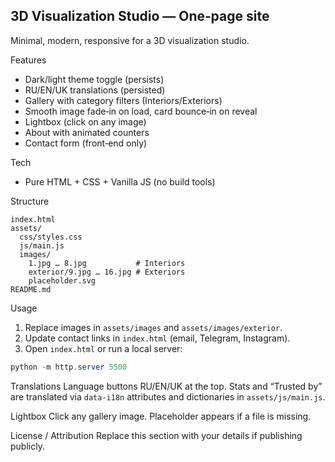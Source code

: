 ## 3D Visualization Studio — One‑page site

Minimal, modern, responsive for a 3D visualization studio.

Features
- Dark/light theme toggle (persists)
- RU/EN/UK translations (persisted)
- Gallery with category filters (Interiors/Exteriors)
- Smooth image fade‑in on load, card bounce‑in on reveal
- Lightbox (click on any image)
- About with animated counters
- Contact form (front‑end only)

Tech
- Pure HTML + CSS + Vanilla JS (no build tools)

Structure
```
index.html
assets/
  css/styles.css
  js/main.js
  images/
    1.jpg … 8.jpg           # Interiors
    exterior/9.jpg … 16.jpg # Exteriors
    placeholder.svg
README.md
```

Usage
1) Replace images in `assets/images` and `assets/images/exterior`.
2) Update contact links in `index.html` (email, Telegram, Instagram).
3) Open `index.html` or run a local server:
```powershell
python -m http.server 5500
```

Translations
Language buttons RU/EN/UK at the top. Stats and “Trusted by” are translated via `data-i18n` attributes and dictionaries in `assets/js/main.js`.

Lightbox
Click any gallery image. Placeholder appears if a file is missing.

License / Attribution
Replace this section with your details if publishing publicly.
